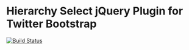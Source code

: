 # Hierarchy Select jQuery Plugin for Twitter Bootstrap

[![Build Status](https://travis-ci.org/NeoFusion/hierarchy-select.svg?branch=master)](https://travis-ci.org/NeoFusion/hierarchy-select)
